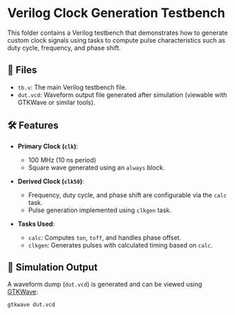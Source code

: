# Verilog Clock Generation Testbench

This folder contains a Verilog testbench that demonstrates how to generate custom clock signals using tasks to compute pulse characteristics such as duty cycle, frequency, and phase shift.

## 📁 Files

- `tb.v`: The main Verilog testbench file.
- `dut.vcd`: Waveform output file generated after simulation (viewable with GTKWave or similar tools).

## 🛠️ Features

- **Primary Clock (`clk`)**:
  - 100 MHz (10 ns period)
  - Square wave generated using an `always` block.

- **Derived Clock (`clk50`)**:
  - Frequency, duty cycle, and phase shift are configurable via the `calc` task.
  - Pulse generation implemented using `clkgen` task.

- **Tasks Used**:
  - `calc`: Computes `ton`, `toff`, and handles phase offset.
  - `clkgen`: Generates pulses with calculated timing based on `calc`.

## 🧪 Simulation Output

A waveform dump (`dut.vcd`) is generated and can be viewed using [GTKWave](http://gtkwave.sourceforge.net/):

```bash
gtkwave dut.vcd
